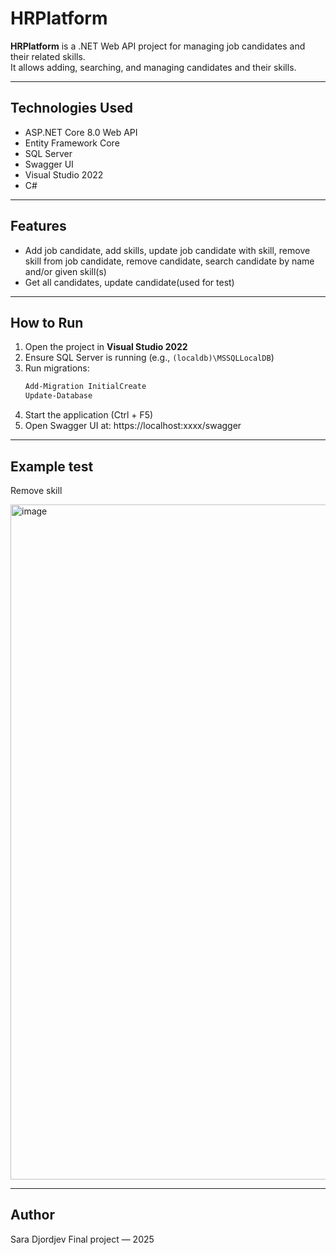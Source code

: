 # HRPlatform

**HRPlatform** is a .NET Web API project for managing job candidates and their related skills.  
It allows adding, searching, and managing candidates and their skills.  

---

## Technologies Used

- ASP.NET Core 8.0 Web API  
- Entity Framework Core  
- SQL Server  
- Swagger UI  
- Visual Studio 2022  
- C#

---

## Features

- Add job candidate, add skills, update job candidate with skill, remove skill from job 
candidate, remove candidate, search candidate by name and/or given skill(s)
- Get all candidates, update candidate(used for test)

---

## How to Run

1. Open the project in **Visual Studio 2022**  
2. Ensure SQL Server is running (e.g., `(localdb)\MSSQLLocalDB`)  
3. Run migrations:
   ```powershell
   Add-Migration InitialCreate
   Update-Database
4. Start the application (Ctrl + F5)
5. Open Swagger UI at: https://localhost:xxxx/swagger

---

## Example test

Remove skill

 <img width="1920" height="1080" alt="image" src="https://github.com/user-attachments/assets/72ca146a-6d37-406b-8428-0bee940b47bd" />

---

## Author

Sara Djordjev
Final project — 2025
